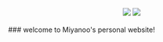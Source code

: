 <div align="center">
    <a href="https://github.com/Miyanoo/Miyanoo.github.io.git"> <img src="https://badgen.net/github/Miyanoo/Miyanoo.github.io?icon=star&label=stars"></a>
    <a href="https://github.com/Miyanoo/Miyanoo.github.io/archive/master.zip"> <img src="https://badgen.net/badge/fork/0?icon=telegram&color=4ab8a1"></a>
</div>
<br>
### welcome to Miyanoo's personal website!
